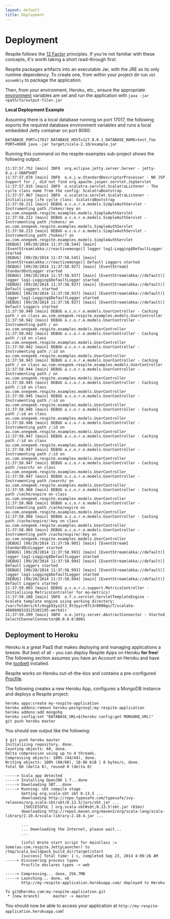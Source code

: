 ```yaml
---
layout: default
title: Deployment
---
```


# Deployment

<p class="message">
  Respite follows the <a href="http://12factor.net/">12 Factor</a> principles. If you're not familiar with these concepts, it's worth taking a short read-through first.
</p>

Respite packages artifacts into an executable Jar, with the JRE as its only runtime dependency. To create one, from within your project dir run `sbt assembly` to package the application.

Then, from your environment, Heroku, etc., ensure the appropriate [environment](http://12factor.net/config) variables are set and run the application with `java -jar <path/to/output-file>.jar`

**Local Deployment Example**

Assuming there is a local database running on port 17017, the following exports the required database environment variables and runs a local embedded Jetty container on port 8080:

`DATABASE_PORT=17017 DATABASE_HOST=127.0.0.1 DATABASE_NAME=test_foo PORT=8080 java -jar target/scala-2.10/example.jar`

Running this command on the respite-examples sub-project shows the following output:

```
11:37:57.752 [main] INFO  org.eclipse.jetty.server.Server - jetty-8.y.z-SNAPSHOT
11:37:57.878 [main] INFO  o.e.j.w.StandardDescriptorProcessor - NO JSP Support for /, did not find org.apache.jasper.servlet.JspServlet
11:37:57.916 [main] INFO  o.scalatra.servlet.ScalatraListener - The cycle class name from the config: ScalatraBootstrap
11:37:57.967 [main] INFO  o.scalatra.servlet.ScalatraListener - Initializing life cycle class: ScalatraBootstrap
11:37:58.211 [main] DEBUG a.c.o.r.e.models.SimpleAuthServlet - Instrumenting path /token/:key on au.com.onegeek.respite.examples.models.SimpleAuthServlet
11:37:58.212 [main] DEBUG a.c.o.r.e.models.SimpleAuthServlet - Instrumenting path /tokens/ on au.com.onegeek.respite.examples.models.SimpleAuthServlet
11:37:58.213 [main] DEBUG a.c.o.r.e.models.SimpleAuthServlet - Instrumenting path /token/? on au.com.onegeek.respite.examples.models.SimpleAuthServlet
[DEBUG] [09/20/2014 11:37:58.544] [main] [EventStream(akka://reactivemongo)] logger log1-Logging$DefaultLogger started
[DEBUG] [09/20/2014 11:37:58.545] [main] [EventStream(akka://reactivemongo)] Default Loggers started
[DEBUG] [09/20/2014 11:37:58.927] [main] [EventStream] StandardOutLogger started
[DEBUG] [09/20/2014 11:37:58.937] [main] [EventStream(akka://default)] logger log1-Logging$DefaultLogger started
[DEBUG] [09/20/2014 11:37:58.937] [main] [EventStream(akka://default)] Default Loggers started
[DEBUG] [09/20/2014 11:37:58.937] [main] [EventStream(akka://default)] logger log1-Logging$DefaultLogger started
[DEBUG] [09/20/2014 11:37:58.937] [main] [EventStream(akka://default)] Default Loggers started
11:37:58.940 [main] DEBUG a.c.o.r.e.models.UserController - Caching path / on class au.com.onegeek.respite.examples.models.UserController
11:37:58.942 [main] DEBUG a.c.o.r.e.models.UserController - Instrumenting path / on au.com.onegeek.respite.examples.models.UserController
11:37:58.942 [main] DEBUG a.c.o.r.e.models.UserController - Caching path /:id on class au.com.onegeek.respite.examples.models.UserController
11:37:58.942 [main] DEBUG a.c.o.r.e.models.UserController - Instrumenting path /:id on au.com.onegeek.respite.examples.models.UserController
11:37:58.943 [main] DEBUG a.c.o.r.e.models.UserController - Caching path / on class au.com.onegeek.respite.examples.models.UserController
11:37:58.944 [main] DEBUG a.c.o.r.e.models.UserController - Instrumenting path / on au.com.onegeek.respite.examples.models.UserController
11:37:58.945 [main] DEBUG a.c.o.r.e.models.UserController - Caching path /:id on class au.com.onegeek.respite.examples.models.UserController
11:37:58.945 [main] DEBUG a.c.o.r.e.models.UserController - Instrumenting path /:id on au.com.onegeek.respite.examples.models.UserController
11:37:58.946 [main] DEBUG a.c.o.r.e.models.UserController - Caching path /:id on class au.com.onegeek.respite.examples.models.UserController
11:37:58.946 [main] DEBUG a.c.o.r.e.models.UserController - Instrumenting path /:id on au.com.onegeek.respite.examples.models.UserController
11:37:58.947 [main] DEBUG a.c.o.r.e.models.UserController - Caching path /:id on class au.com.onegeek.respite.examples.models.UserController
11:37:58.947 [main] DEBUG a.c.o.r.e.models.UserController - Instrumenting path /:id on au.com.onegeek.respite.examples.models.UserController
11:37:58.947 [main] DEBUG a.c.o.r.e.models.UserController - Caching path /search/ on class au.com.onegeek.respite.examples.models.UserController
11:37:58.947 [main] DEBUG a.c.o.r.e.models.UserController - Instrumenting path /search/ on au.com.onegeek.respite.examples.models.UserController
11:37:58.968 [main] DEBUG a.c.o.r.e.models.UserController - Caching path /cache/expire on class au.com.onegeek.respite.examples.models.UserController
11:37:58.968 [main] DEBUG a.c.o.r.e.models.UserController - Instrumenting path /cache/expire on au.com.onegeek.respite.examples.models.UserController
11:37:58.968 [main] DEBUG a.c.o.r.e.models.UserController - Caching path /cache/expire/:key on class au.com.onegeek.respite.examples.models.UserController
11:37:58.969 [main] DEBUG a.c.o.r.e.models.UserController - Instrumenting path /cache/expire/:key on au.com.onegeek.respite.examples.models.UserController
[DEBUG] [09/20/2014 11:37:58.985] [main] [EventStream] StandardOutLogger started
[DEBUG] [09/20/2014 11:37:58.993] [main] [EventStream(akka://default)] logger log1-Logging$DefaultLogger started
[DEBUG] [09/20/2014 11:37:58.994] [main] [EventStream(akka://default)] Default Loggers started
[DEBUG] [09/20/2014 11:37:58.993] [main] [EventStream(akka://default)] logger log1-Logging$DefaultLogger started
[DEBUG] [09/20/2014 11:37:58.994] [main] [EventStream(akka://default)] Default Loggers started
11:37:59.003 [main] DEBUG a.c.o.r.c.support.MetricsController - Initialising MetricsController for mo-metrics!
11:37:59.188 [main] INFO  o.f.s.servlet.ServletTemplateEngine - Scalate template engine using working directory: /var/folders/kf/4sgp93ys2t3_9t3yyzr07c3r0000gn/T/scalate-4688608319125102195-workdir
11:37:59.209 [main] INFO  o.e.jetty.server.AbstractConnector - Started SelectChannelConnector@0.0.0.0:8001
```

## Deployment to Heroku

<p class="message">Heroku is a great PaaS that makes deploying and managing applications a breeze. But best of all - you can deploy Respite Apps on Heroku <strong>for free</strong>! The following section assumes you have an Account on Heroku and have the <a href="https://toolbelt.heroku.com/">toolbelt</a> installed.

</a>

Respite works on Heroku out-of-the-box and contains a pre-configured [Procfile](https://devcenter.heroku.com/articles/procfile).

The following creates a new Heroku App, configures a MongoDB instance and deploys a Respite project:

```
heroku apps:create my-respite-application
heroku addons:remove heroku-postgresql:my-respite-application
heroku addons:add mongohq
heroku config:set "DATABASE_URL=$(heroku config:get MONGOHQ_URL)"
git push heroku master
```

You should see output like the following:

```
$ git push heroku master
Initializing repository, done.
Counting objects: 60, done.
Delta compression using up to 4 threads.
Compressing objects: 100% (44/44), done.
Writing objects: 100% (60/60), 10.86 KiB | 0 bytes/s, done.
Total 60 (delta 6), reused 0 (delta 0)

-----> Scala app detected
-----> Installing OpenJDK 1.7...done
-----> Downloading SBT...done
-----> Running: sbt compile stage
       Getting org.scala-sbt sbt 0.13.5 ...
       downloading http://repo.typesafe.com/typesafe/ivy-releases/org.scala-sbt/sbt/0.13.5/jars/sbt.jar ...
        [SUCCESSFUL ] org.scala-sbt#sbt;0.13.5!sbt.jar (61ms)
       downloading http://repo1.maven.org/maven2/org/scala-lang/scala-library/2.10.4/scala-library-2.10.4.jar ...

       ...
       ... Downloading the Internet, please wait...
       ...

       [info] Wrote start script for mainClass := Some(au.com.respite.JettyLauncher) to /tmp/scala_buildpack_build_dir/target/start
       [success] Total time: 1 s, completed Sep 23, 2014 4:09:26 AM
-----> Discovering process types
       Procfile declares types -> web

-----> Compressing... done, 256.7MB
-----> Launching... done, v6
       http://my-respite-application.herokuapp.com/ deployed to Heroku

To git@heroku.com:my-respite-application.git
 * [new branch]      master -> master
```

You should now be able to access your application at `http://my-respite-application.herokuapp.com`!